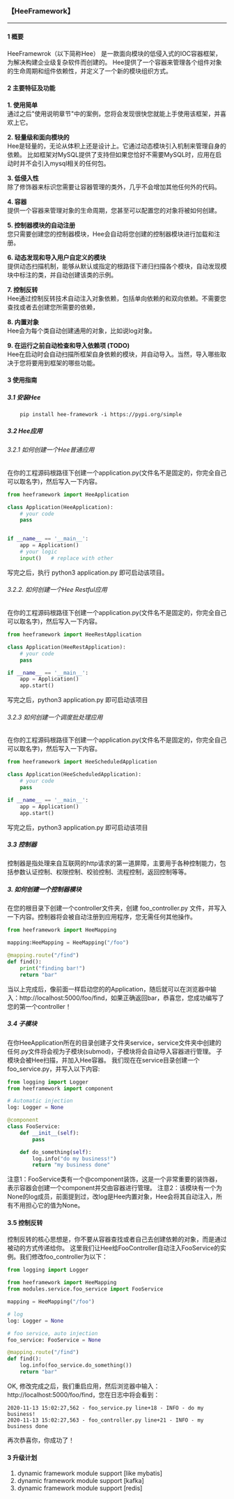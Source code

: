 ### **【HeeFramework】**
***


#### 1 概要  
HeeFramewrok（以下简称Hee） 是一款面向模块的低侵入式的IOC容器框架，为解决构建企业级复杂软件而创建的。
Hee提供了一个容器来管理各个组件对象的生命周期和组件依赖性，并定义了一个新的模块组织方式。

#### 2 主要特征及功能  
**1. 使用简单**  
    通过之后"使用说明章节"中的案例，您将会发现很快您就能上手使用该框架，并喜欢上它。
   
**2. 轻量级和面向模块的**    
    Hee是轻量的，无论从体积上还是设计上。它通过动态模块引入机制来管理自身的依赖。
    比如框架对MySQL提供了支持但如果您恰好不需要MySQL时，应用在启动时并不会引入mysql相关的任何包。
   
**3. 低侵入性**   
    除了修饰器来标识您需要让容器管理的类外，几乎不会增加其他任何外的代码。

**4. 容器**  
    提供一个容器来管理对象的生命周期，您甚至可以配置您的对象将被如何创建。

**5. 控制器模块的自动注册**  
    您只需要创建您的控制器模块，Hee会自动将您创建的控制器模块进行加载和注册。

**6. 动态发现和导入用户自定义的模块**  
    提供动态扫描机制，能够从默认或指定的根路径下递归扫描各个模块，自动发现模块中标注的类，并自动创建该类的示例。

**7. 控制反转**  
    Hee通过控制反转技术自动注入对象依赖，包括单向依赖的和双向依赖。不需要您查找或者去创建您所需要的依赖，

**8. 内置对象**  
    Hee会为每个类自动创建通用的对象，比如说log对象。

**9. 在运行之前自动检查和导入依赖项 (TODO)**  
    Hee在启动时会自动扫描所框架自身依赖的模块，并自动导入。当然，导入哪些取决于您将要用到框架的哪些功能。
    
#### 3 使用指南  
##### 3.1 安装Hee
````
    pip install hee-framework -i https://pypi.org/simple
````

##### 3.2 Hee应用
###### 3.2.1 如何创建一个Hee普通应用
在你的工程源码根路径下创建一个application.py(文件名不是固定的，你完全自己可以取名字)，然后写入一下内容。
````python
from heeframework import HeeApplication

class Application(HeeApplication):
    # your code
    pass


if __name__ == '__main__':
    app = Application()
    # your logic
    input()   # replace with other
````
写完之后，执行 python3 application.py 即可启动该项目。


###### 3.2.2. 如何创建一个Hee Restful应用  
在你的工程源码根路径下创建一个application.py(文件名不是固定的，你完全自己可以取名字)，然后写入一下内容。
````python
from heeframework import HeeRestApplication

class Application(HeeRestApplication):
    # your code
    pass

if __name__ == '__main__':
    app = Application()
    app.start()
````
写完之后，python3 application.py 即可启动该项目


###### 3.2.3 如何创建一个调度批处理应用  
在你的工程源码根路径下创建一个application.py(文件名不是固定的，你完全自己可以取名字)，然后写入一下内容。
````python
from heeframework import HeeScheduledApplication

class Application(HeeScheduledApplication):
    # your code
    pass

if __name__ == '__main__':
    app = Application()
    app.start()
````
写完之后，python3 application.py 即可启动该项目

##### 3.3 控制器
控制器是指处理来自互联网的http请求的第一道屏障，主要用于各种控制能力，包括参数认证控制、权限控制、校验控制、流程控制，返回控制等等。
##### 3. 如何创建一个控制器模块
在您的根目录下创建一个controller文件夹，创建 foo_controller.py 文件，并写入一下内容。控制器将会被自动注册到应用程序，您无需任何其他操作。
````python
from heeframework import HeeMapping

mapping:HeeMapping = HeeMapping("/foo")

@mapping.route("/find")
def find():
    print("finding bar!")
    return "bar"
````
当以上完成后，像前面一样启动您的的Application，随后就可以在浏览器中输入：http://localhost:5000/foo/find，如果正确返回bar，恭喜您，您成功编写了您的第一个controller！


##### 3.4 子模块
在你HeeApplication所在的目录创建子文件夹service，service文件夹中创建的任何.py文件将会视为子模块(submod)，子模块将会自动导入容器进行管理。
子模块会被Hee扫描，并加入Hee容器。
我们现在在service目录创建一个foo_service.py，并写入以下内容: 
````python
from logging import Logger
from heeframework import component

# Automatic injection
log: Logger = None

@component
class FooService:
    def __init__(self):
        pass

    def do_something(self):
        log.info("do my business!")
        return "my business done"
````
注意1：FooService类有一个@component装饰，这是一个非常重要的装饰器，表示容器会创建一个component并交由容器进行管理。
注意2：该模块有一个为None的log成员，前面提到过，改log是Hee内置对象，Hee会将其自动注入，所有不用担心它的值为None。

#### 3.5 控制反转
控制反转的核心思想是，你不要从容器查找或者自己去创建依赖的对象，而是通过被动的方式传递给你。
这里我们让Hee给FooController自动注入FooService的实例。我们修改foo_controller为以下：
````python
from logging import Logger

from heeframework import HeeMapping
from modules.service.foo_service import FooService

mapping = HeeMapping("/foo")

# log
log: Logger = None

# foo service, auto injection
foo_service: FooService = None

@mapping.route("/find")
def find():
    log.info(foo_service.do_something())
    return "bar"

````

OK, 修改完成之后，我们重启应用，然后浏览器中输入：http://localhost:5000/foo/find，您在日志中将会看到：
````
2020-11-13 15:02:27,562 - foo_service.py line+18 - INFO - do my business!
2020-11-13 15:02:27,563 - foo_controller.py line+21 - INFO - my business done
````
再次恭喜你，你成功了！



#### 3 升级计划  
1. dynamic framework module support [like mybatis]
2. dynamic framework module support [kafka]
3. dynamic framework module support [redis]
